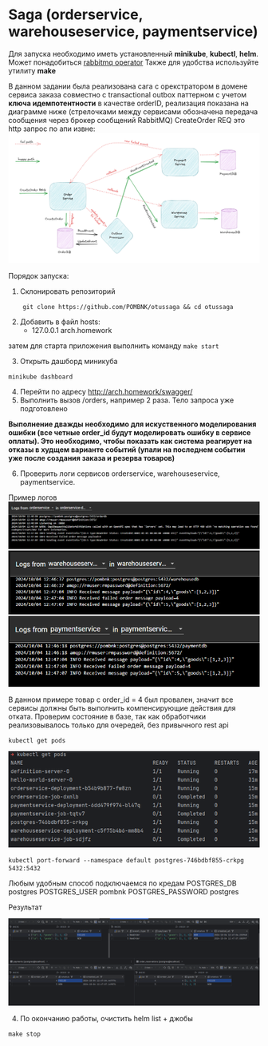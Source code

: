# Saga (orderservice, warehouseservice, paymentservice)

Для запуска необходимо иметь установленный **minikube**, **kubectl**, **helm**. Может понадобиться [rabbitmq operator](https://www.rabbitmq.com/kubernetes/operator/using-operator) 
Также для удобства используйте утилиту **make**

В данном задании была реализована сага с орекстратором в домене сервиса заказа совместно с transactional outbox паттерном
с учетом **ключа идемпотентности** в качестве orderID, реализация показана на диаграмме ниже
(стрелочками между сервисами обозначена передача сообщения через брокер сообщений RabbitMQ) CreateOrder REQ это http запрос по апи извне:
![img.png](img.png)

Порядок запуска:

1. Склонировать репозиторий
```shell
    git clone https://github.com/POMBNK/otussaga && cd otussaga
``` 
2. Добавить в файл hosts:
    - 127.0.0.1 arch.homework

затем для старта приложения выполнить команду ```make start```


3. Открыть дашборд миникуба
```shell
minikube dashboard
```

4. Перейти по адресу http://arch.homework/swagger/ 
5. Выполнить вызов /orders, например 2 раза. Тело запроса уже подготовлено

**Выполнение дважды необходимо для искуственного моделирования ошибки (все четные order_id будут моделировать ошибку в сервисе оплаты). 
Это необходимо, чтобы показать как система реагирует на отказы в худщем варианте событий (упали на последнем событии уже после создания заказа и резерва товаров)**

6. Проверить логи сервисов orderservice, warehouseservice, paymentservice. 

Пример логов ![img.png](imgs/img.png) ![img.png](imgs/img0.png) ![img_1.png](imgs/img_1.png)

В данном примере товар с order_id = 4 был провален, значит все сервисы должны быть выполнить компенсирующие действия для отката. 
Проверим состояние в базе, так как обработчики реализовывалось только для очередей, без привычного rest api

```shell
kubectl get pods
```
![img_2.png](imgs/img_2.png)

```shell
kubectl port-forward --namespace default postgres-746bdbf855-crkpg 5432:5432

```

Любым удобным способ подключаемся по кредам
POSTGRES_DB postgres
POSTGRES_USER pombnk
POSTGRES_PASSWORD postgres

Результат 

![img_3.png](imgs/img_3.png)

4. По окончанию работы, очистить helm list + джобы
```shell
make stop
```

